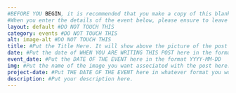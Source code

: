 ```yaml
---
#BEFORE YOU BEGIN, it is recommended that you make a copy of this blank file so that it is easier for you to make another post next time.
#When you enter the details of the event below, please ensure to leave a space between the : and the bit you are writing e.g (title:hello is wrong but title: hello is right)
layout: default #DO NOT TOUCH THIS
category: events #DO NOT TOUCH THIS
alt: image-alt #DO NOT TOUCH THIS
title: #Put the Title Here. It will show above the picture of the post
date: #Put the date of WHEN YOU ARE WRITING THIS POST here in the format YYYY-MM-DD
event_date: #Put the DATE OF THE EVENT here in the format YYYY-MM-DD
img: #Put the name of the image you want associated with the post here. It must be the same and must include the file name extension. E.g, Demo.jpg, Example.png
project-date: #Put THE DATE OF THE EVENT here in whatever format you would like e.g, DD-MM-YYYY, YYYY-MM-DD, DD Month YYYY etc
description: #Put your description here.
---
```


<!--   
How to rename this file so that it will work and show up on the website.

To rename the file, you will have to close this down, right click and press rename.

1) To name the file correctly, remove the TEMPLATE from the beginning of the file name and change the xyz at the end of the file name to a word of your chosing. If you want to write multiple words, you must either not include spaces between the words or use a - instead of a space (e.g, 2025-09-08-pineapplepizza or 2025-09-08-pineapple-pizza).

2)Upload this file (and any relevant pictures) to the website. This file goes in the folder events/_posts. Any pictures go in the folder img/portfolio.


-->